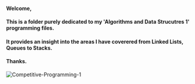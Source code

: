 #### Welcome,

#### This is a folder purely dedicated to my 'Algorithms and Data Strucutres 1' programming files.

#### It provides an insight into the areas I have coverered from Linked Lists, Queues to Stacks.

#### Thanks.

![Competitive-Programming-1](https://user-images.githubusercontent.com/36043248/60657338-198d4280-9e49-11e9-9f46-eee215a745ec.jpg)
